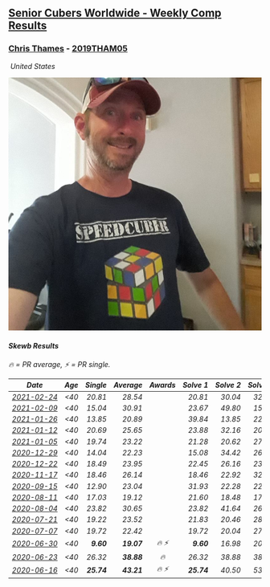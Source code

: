 <style>table {white-space: nowrap;}</style>
<link rel="stylesheet" type="text/css" href="/scw-comp/css/flags.css" />

## [Senior Cubers Worldwide - Weekly Comp Results](/scw-comp/results/)
### [Chris Thames](README.md) - [2019THAM05](https://www.worldcubeassociation.org/persons/2019THAM05?event=skewb)

<i class="flag flag-US" />&nbsp;United States

![Chris Thames](1606082430.jpg)

#### Skewb Results

<span style="white-space: nowrap;">🔥 = PR average</span>, <span style="white-space: nowrap;">⚡ = PR single</span>.

| Date | Age | Single | Average | Awards | Solve 1 | Solve 2 | Solve 3 | Solve 4 | Solve 5 | Video |
| :--: | :--: | --: | --: | :--: | --: | --: | --: | --: | --: | :-- |
| [2021-02-24](../../results/2021-02-24/skewb.md) | <40 | 20.81 | 28.54 |  | 20.81 | 30.04 | 32.44 | 29.56 | 26.02 | [Desktop](https://www.facebook.com/events/699856724029067/permalink/706297470051659) / [Mobile](https://m.facebook.com/events/699856724029067?view=permalink&id=706297470051659) |
| [2021-02-09](../../results/2021-02-09/skewb.md) | <40 | 15.04 | 30.91 |  | 23.67 | 49.80 | 15.04 | 43.81 | 25.26 | [Desktop](https://www.facebook.com/events/466529388059949/permalink/469797114399843) / [Mobile](https://m.facebook.com/events/466529388059949?view=permalink&id=469797114399843) |
| [2021-01-26](../../results/2021-01-26/skewb.md) | <40 | 13.85 | 20.89 |  | 39.84 | 13.85 | 22.13 | 23.69 | 16.86 | [Desktop](https://www.facebook.com/events/1092517657841225/permalink/1096250464134611) / [Mobile](https://m.facebook.com/events/1092517657841225?view=permalink&id=1096250464134611) |
| [2021-01-12](../../results/2021-01-12/skewb.md) | <40 | 20.69 | 25.65 |  | 23.88 | 32.16 | 20.92 | 20.69 | DNF | [Desktop](https://www.facebook.com/events/769013407298654/permalink/771484270384901) / [Mobile](https://m.facebook.com/events/769013407298654?view=permalink&id=771484270384901) |
| [2021-01-05](../../results/2021-01-05/skewb.md) | <40 | 19.74 | 23.22 |  | 21.28 | 20.62 | 27.75 | 32.35 | 19.74 | [Desktop](https://www.facebook.com/events/430051568136756/permalink/433897851085461) / [Mobile](https://m.facebook.com/events/430051568136756?view=permalink&id=433897851085461) |
| [2020-12-29](../../results/2020-12-29/skewb.md) | <40 | 14.04 | 22.23 |  | 15.08 | 34.42 | 26.78 | 24.83 | 14.04 | [Desktop](https://www.facebook.com/events/386974942389757/permalink/389307165489868) / [Mobile](https://m.facebook.com/events/386974942389757?view=permalink&id=389307165489868) |
| [2020-12-22](../../results/2020-12-22/skewb.md) | <40 | 18.49 | 23.95 |  | 22.45 | 26.16 | 23.23 | 18.49 | 33.72 | [Desktop](https://www.facebook.com/events/415132489930417/permalink/419365779507088) / [Mobile](https://m.facebook.com/events/415132489930417?view=permalink&id=419365779507088) |
| [2020-11-17](../../results/2020-11-17/skewb.md) | <40 | 18.46 | 26.14 |  | 18.46 | 22.92 | 32.27 | 24.79 | 30.72 | [Desktop](https://www.facebook.com/events/2044447579025647/permalink/2050592345077837) / [Mobile](https://m.facebook.com/events/2044447579025647?view=permalink&id=2050592345077837) |
| [2020-09-15](../../results/2020-09-15/skewb.md) | <40 | 12.90 | 23.04 |  | 31.93 | 22.28 | 22.23 | 24.60 | 12.90 | [Desktop](https://www.facebook.com/events/681386202727964/permalink/685142419019009) / [Mobile](https://m.facebook.com/events/681386202727964?view=permalink&id=685142419019009) |
| [2020-08-11](../../results/2020-08-11/skewb.md) | <40 | 17.03 | 19.12 |  | 21.60 | 18.48 | 17.29 | 17.03 | 23.78 | [Desktop](https://www.facebook.com/events/354677798881328/permalink/359035121778929) / [Mobile](https://m.facebook.com/events/354677798881328?view=permalink&id=359035121778929) |
| [2020-08-04](../../results/2020-08-04/skewb.md) | <40 | 23.82 | 30.65 |  | 23.82 | 41.64 | 26.58 | 26.64 | 38.73 | [Desktop](https://www.facebook.com/events/1546469592197852/permalink/1550788425099302) / [Mobile](https://m.facebook.com/events/1546469592197852?view=permalink&id=1550788425099302) |
| [2020-07-21](../../results/2020-07-21/skewb.md) | <40 | 19.22 | 23.52 |  | 21.83 | 20.46 | 28.26 | 40.89 | 19.22 | [Desktop](https://www.facebook.com/events/560843031255896/permalink/563467114326821) / [Mobile](https://m.facebook.com/events/560843031255896?view=permalink&id=563467114326821) |
| [2020-07-07](../../results/2020-07-07/skewb.md) | <40 | 19.72 | 22.42 |  | 19.72 | 20.04 | 27.30 | 22.27 | 24.94 | [Desktop](https://www.facebook.com/events/198255948253934/permalink/200461894700006) / [Mobile](https://m.facebook.com/events/198255948253934?view=permalink&id=200461894700006) |
| [2020-06-30](../../results/2020-06-30/skewb.md) | <40 | **9.60** | **19.07** | 🔥 ⚡ | **9.60** | 16.98 | 20.96 | 19.28 | 22.16 | [Desktop](https://www.facebook.com/events/1716512181834525/permalink/1718574104961666) / [Mobile](https://m.facebook.com/events/1716512181834525?view=permalink&id=1718574104961666) |
| [2020-06-23](../../results/2020-06-23/skewb.md) | <40 | 26.32 | **38.88** | 🔥 | 26.32 | 38.88 | 38.21 | 39.55 | 40.97 | [Desktop](https://www.facebook.com/events/1618516681636159/permalink/1623169454504215) / [Mobile](https://m.facebook.com/events/1618516681636159?view=permalink&id=1623169454504215) |
| [2020-06-16](../../results/2020-06-16/skewb.md) | <40 | **25.74** | **43.21** | 🔥 ⚡ | **25.74** | 40.50 | 53.56 | 36.66 | 52.47 | [Desktop](https://www.facebook.com/events/296087658445428/permalink/299433188110875) / [Mobile](https://m.facebook.com/events/296087658445428?view=permalink&id=299433188110875) |


<!-- Global site tag (gtag.js) - Google Analytics -->
<script async src="https://www.googletagmanager.com/gtag/js?id=UA-86348435-3"></script>
<script>window.dataLayer = window.dataLayer || []; function gtag() {dataLayer.push(arguments);} gtag('js', new Date()); gtag('config', 'UA-86348435-3');</script>
